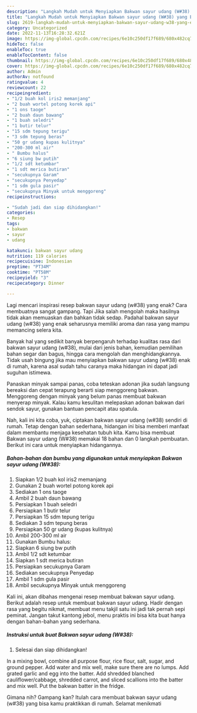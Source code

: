 ```yaml
---
description: "Langkah Mudah untuk Menyiapkan Bakwan sayur udang (W#38) yang Enak Banget, Buat Buka Puasa Lezat Sekali"
title: "Langkah Mudah untuk Menyiapkan Bakwan sayur udang (W#38) yang Enak Banget, Buat Buka Puasa Lezat Sekali"
slug: 2619-langkah-mudah-untuk-menyiapkan-bakwan-sayur-udang-w38-yang-enak-banget-buat-buka-puasa-lezat-sekali
category: Uncategorized
date: 2022-11-13T16:28:32.621Z
image: https://img-global.cpcdn.com/recipes/6e10c250df17f689/680x482cq70/bakwan-sayur-udang-w38-foto-resep-utama.jpg
hideToc: false
enableToc: true
enableTocContent: false
thumbnail: https://img-global.cpcdn.com/recipes/6e10c250df17f689/680x482cq70/bakwan-sayur-udang-w38-foto-resep-utama.jpg
cover: https://img-global.cpcdn.com/recipes/6e10c250df17f689/680x482cq70/bakwan-sayur-udang-w38-foto-resep-utama.jpg
author: Admin
authorAv: notfound
ratingvalue: 4
reviewcount: 22
recipeingredient:
- "1/2 buah kol iris2 memanjang"
- "2 buah wortel potong korek api"
- "1 ons taoge"
- "2 buah daun bawang"
- "1 buah seledri"
- "1 butir telur"
- "15 sdm tepung terigu"
- "3 sdm tepung beras"
- "50 gr udang kupas kulitnya"
- "200-300 ml air"
- " Bumbu halus"
- "6 siung bw putih"
- "1/2 sdt ketumbar"
- "1 sdt merica butiran"
- "secukupnya Garam"
- "secukupnya Penyedap"
- "1 sdm gula pasir"
- "secukupnya Minyak untuk menggoreng"
recipeinstructions:

- "Sudah jadi dan siap dihidangkan!"
categories:
- Resep
tags:
- bakwan
- sayur
- udang

katakunci: bakwan sayur udang 
nutrition: 119 calories
recipecuisine: Indonesian
preptime: "PT34M"
cooktime: "PT58M"
recipeyield: "3"
recipecategory: Dinner

---
```



Lagi mencari inspirasi resep bakwan sayur udang (w#38) yang enak? Cara membuatnya sangat gampang. Tapi Jika salah mengolah maka hasilnya tidak akan memuaskan dan bahkan tidak sedap. Padahal bakwan sayur udang (w#38) yang enak seharusnya memiliki aroma dan rasa yang mampu memancing selera kita.


Banyak hal yang sedikit banyak berpengaruh terhadap kualitas rasa dari bakwan sayur udang (w#38), mulai dari jenis bahan, kemudian pemilihan bahan segar dan bagus, hingga cara mengolah dan menghidangkannya. Tidak usah bingung jika mau menyiapkan bakwan sayur udang (w#38) enak di rumah, karena asal sudah tahu caranya maka hidangan ini dapat jadi suguhan istimewa.

Panaskan minyak sampai panas, coba teteskan adonan jika sudah langsung bereaksi dan cepat terapung berarti siap menggoreng bakwan. Menggoreng dengan minyak yang belum panas membuat bakwan menyerap minyak. Kalau kamu kesulitan melepaskan adonan bakwan dari sendok sayur, gunakan bantuan pencapit atau spatula.


Nah, kali ini kita coba, yuk, ciptakan bakwan sayur udang (w#38) sendiri di rumah. Tetap dengan bahan sederhana, hidangan ini bisa memberi manfaat dalam membantu menjaga kesehatan tubuh kita. Kamu bisa membuat Bakwan sayur udang (W#38) memakai 18 bahan dan 0 langkah pembuatan. Berikut ini cara untuk menyiapkan hidangannya.

<!--inarticleads1-->

##### Bahan-bahan dan bumbu yang digunakan untuk menyiapkan Bakwan sayur udang (W#38):

1. Siapkan 1/2 buah kol iris2 memanjang
1. Gunakan 2 buah wortel potong korek api
1. Sediakan 1 ons taoge
1. Ambil 2 buah daun bawang
1. Persiapkan 1 buah seledri
1. Persiapkan 1 butir telur
1. Persiapkan 15 sdm tepung terigu
1. Sediakan 3 sdm tepung beras
1. Persiapkan 50 gr udang (kupas kulitnya)
1. Ambil 200-300 ml air
1. Gunakan  Bumbu halus:
1. Siapkan 6 siung bw putih
1. Ambil 1/2 sdt ketumbar
1. Siapkan 1 sdt merica butiran
1. Persiapkan secukupnya Garam
1. Sediakan secukupnya Penyedap
1. Ambil 1 sdm gula pasir
1. Ambil secukupnya Minyak untuk menggoreng


Kali ini, akan dibahas mengenai resep membuat bakwan sayur udang. Berikut adalah resep untuk membuat bakwan sayur udang. Hadir dengan rasa yang begitu nikmat, membuat menu takjil satu ini jadi tak pernah sepi peminat. Jangan takut kantong jebol, menu praktis ini bisa kita buat hanya dengan bahan-bahan yang sederhana. 

<!--inarticleads2-->

##### Instruksi untuk buat Bakwan sayur udang (W#38):


1. Selesai dan siap dihidangkan!

In a mixing bowl, combine all purpose flour, rice flour, salt, sugar, and ground pepper. Add water and mix well, make sure there are no lumps. Add grated garlic and egg into the batter. Add shredded blanched cauliflower/cabbage, shredded carrot, and sliced scallions into the batter and mix well. Put the bakwan batter in the fridge. 

Gimana nih? Gampang kan? Itulah cara membuat bakwan sayur udang (w#38) yang bisa kamu praktikkan di rumah. Selamat menikmati
